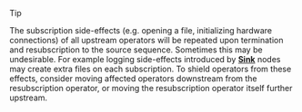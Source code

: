 > [!Tip]
> The subscription side-effects (e.g. opening a file, initializing hardware connections) of all upstream operators will be repeated upon termination and resubscription to the source sequence. Sometimes this may be undesirable. For example logging side-effects introduced by [**Sink**](xref:operators#sink) nodes may create extra files on each subscription. To shield operators from these effects, consider moving affected operators downstream from the resubscription operator, or moving the resubscription operator itself further upstream.